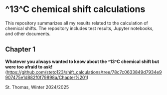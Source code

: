 #  ^13^C chemical shift calculations

This repository summarizes all my results related to the calculation of chemical shifts. The repository includes test results, Jupyter notebooks, and other documents.



## Chapter 1

**Whatever you always wanted to know about the ^13^C chemical shift but were too afraid to ask!**(https://github.com/steto123/shift_calculations/tree/78c7c0633849d7934e9907475e1d882f0f79898a/Chapter%201)











St. Thomas, Winter 2024/2025
